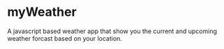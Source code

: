 # myWeather
A javascript based weather app that show you the current and upcoming weather forcast based on your location. 
